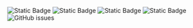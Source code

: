 ![Static Badge](https://img.shields.io/badge/blacklists-60-000000) ![Static Badge](https://img.shields.io/badge/blacklisted-2690063-cc0000) ![Static Badge](https://img.shields.io/badge/whitelisted-2244-00CC00) ![Static Badge](https://img.shields.io/badge/streaming_blacklist-28107-000000) ![GitHub issues](https://img.shields.io/github/issues/fabriziosalmi/blacklists)
